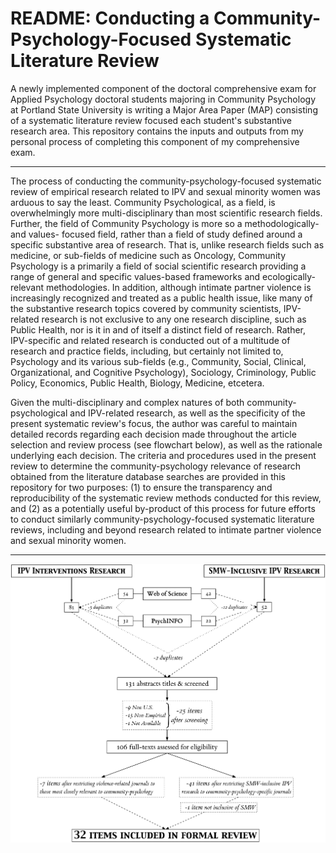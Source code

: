 # README: Conducting a **Community-Psychology-Focused** Systematic Literature Review

A newly implemented component of the doctoral comprehensive exam for Applied Psychology doctoral students majoring in Community Psychology at Portland State University is writing a Major Area Paper (MAP) consisting of a systematic literature review focused each student's substantive research area. This repository contains the inputs and outputs from my personal process of completing this component of my comprehensive exam.

-----

The process of conducting the community-psychology-focused systematic review of empirical research related to IPV and sexual minority women was arduous to say the least. Community Psychological, as a field, is overwhelmingly more multi-disciplinary than most scientific research fields. Further, the field of Community Psychology is more so a methodologically- and values- focused field, rather than a field of study defined around a specific substantive area of research. That is, unlike research fields such as medicine, or sub-fields of medicine such as Oncology, Community Psychology is a primarily a field of social scientific research providing a range of general and specific values-based frameworks and ecologically-relevant methodologies. In addition, although intimate partner violence is increasingly recognized and treated as a public health issue, like many of the substantive research topics covered by community scientists, IPV-related research is not exclusive to any one research discipline, such as Public Health, nor is it in and of itself a distinct field of research. Rather, IPV-specific and related research is conducted out of a multitude of research and practice fields, including, but certainly not limited to, Psychology and its various sub-fields (e.g., Community, Social, Clinical, Organizational, and Cognitive Psychology), Sociology, Criminology, Public Policy, Economics, Public Health, Biology, Medicine, etcetera.

Given the multi-disciplinary and complex natures of both community-psychological and IPV-related research, as well as the specificity of the present systematic review's focus, the author was careful to maintain detailed records regarding each decision made throughout the article selection and review process (see flowchart below), as well as the rationale underlying each decision. The criteria and procedures used in the present review to determine the community-psychology relevance of research obtained from the literature database searches are provided in this repository for two purposes: (1) to ensure the transparency and reproducibility of the systematic review methods conducted for this review, and (2) as a potentially useful by-product of this process for future efforts to conduct similarly community-psychology-focused systematic literature reviews, including and beyond research related to intimate partner violence and sexual minority women.

-----

![Flow-chart of systematic literature database search results and decisions for inclusion and exclusion in formal review.](graphics/inputs/flowchart.png)
